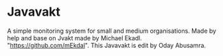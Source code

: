 # Javavakt
A simple monitoring system for small and medium organisations.
Made by help and base on Jvakt made by Michael Ekadl. "https://github.com/mEkdal".
This Javavakt is edit by Oday Abusamra.
